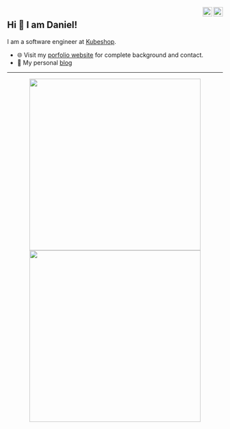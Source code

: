 <a href="https://twitter.com/danielbdias" target="_blank" rel="nofollow">
  <img align="right" alt="Daniel's Twitter" width="22px" src="https://cdn.jsdelivr.net/npm/simple-icons@v3/icons/twitter.svg" />
</a>
<a href="https://www.linkedin.com/in/danielbdias" target="_blank" rel="nofollow">
  <img align="right" alt="Daniel's Linkedin" width="22px" src="https://cdn.jsdelivr.net/npm/simple-icons@v3/icons/linkedin.svg" />
</a>

## Hi 👋 I am Daniel! 
I am a software engineer at [Kubeshop](https://kubeshop.io/). 

- 🌐 Visit my [porfolio website](https://www.dbdias.com/) for complete background and contact.
- 👋 My personal [blog](https://www.dbdias.com/year-archive/)

---
<p align = "center">
  <img src = "https://github-readme-stats.vercel.app/api?username=danielbdias&show_icons=true&theme=bear" width = 400>
  <img src = "https://github-readme-streak-stats.herokuapp.com?user=danielbdias&theme=dark&hide_border=true" width = 400>
</p>
